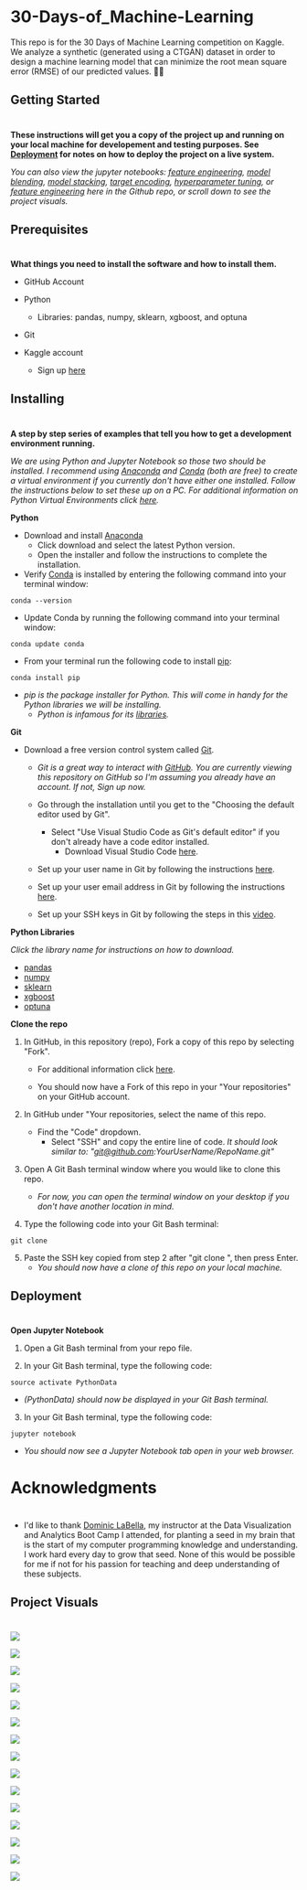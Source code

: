 # 30-Days-of_Machine-Learning
This repo is for the 30 Days of Machine Learning competition on Kaggle. We analyze a synthetic (generated using a CTGAN) dataset  in order to design a machine learning model that can minimize the root mean square error (RMSE) of our predicted values. :technologist:


## **Getting Started**
#
**These instructions will get you a copy of the project up and running on your local machine for developement and testing purposes. See [Deployment](#Deployment "Goto **Deployment**") for notes on how to deploy the project on a live system.**

*You can also view the jupyter notebooks: [feature engineering](Kaggle-30-Day-ML-AT-Feature-Engineering.ipynb), [model blending](Kaggle-30-Day-ML-AT-Model-Blending.ipynb), [model stacking](Kaggle-30-Day-ML-AT-Model-Stacking.ipynb), [target encoding](Kaggle-30-Day-ML-AT-Target-Encoding.ipynb), [hyperparameter tuning](Kaggle-30-Day-ML-AT-Hyperparameter-Tuning-Optuna.ipynb), or [feature engineering](Kaggle-30-Day-ML-AT-Feature-Engineering.ipynb) here in the Github repo, or scroll down to see the project visuals.*


## **Prerequisites**
#
**What things you need to install the software and how to install them.**

* GitHub Account

* Python
    * Libraries: pandas, numpy, sklearn, xgboost, and optuna

* Git

* Kaggle account
    * Sign up [here](https://www.kaggle.com/)

## **Installing**
#
**A step by step series of examples that tell you how to get a development environment running.**

*We are using Python and Jupyter Notebook so those two should be installed. I recommend using [Anaconda](https://docs.anaconda.com/anaconda/user-guide/index.html) and [Conda](https://docs.conda.io/projects/conda/en/latest/user-guide/) (both are free) to create a virtual environment if you currently don't have either one installed. Follow the instructions below to set these up on a PC. For additional information on Python Virtual Environments click [here](https://docs.python.org/3/tutorial/venv.html).*

**Python**
* Download and install [Anaconda](https://www.anaconda.com/products/individual)
    * Click download and select the latest Python version.
    * Open the installer and follow the instructions to complete the installation.
* Verify [Conda](https://docs.conda.io/projects/conda/en/latest/user-guide/) is installed by entering the following command into your terminal window:
```
conda --version
```
* Update Conda by running the following command into your terminal window:
```
conda update conda
```

* From your terminal run the following code to install [pip](https://pip.pypa.io/en/stable/):
```
conda install pip
```
* *pip is the package installer for Python. This will come in handy for the Python libraries we will be installing.*
    * *Python is infamous for its [libraries](https://en.wikipedia.org/wiki/Category:Python_(programming_language)_scientific_libraries).*

**Git**
* Download a free version control system called [Git](https://git-scm.com/).
    * *Git is a great way to interact with [GitHub](https://github.com/). You are currently viewing this repository on GitHub so I'm assuming you already have an account. If not, Sign up now.*

    * Go through the installation until you get to the "Choosing the default editor used by Git".
        * Select "Use Visual Studio Code as Git's default editor" if you don't already have a code editor installed. 
            * Download Visual Studio Code [here](https://code.visualstudio.com/).
    * Set up your user name in Git by following the instructions [here](https://docs.github.com/en/get-started/getting-started-with-git/setting-your-username-in-git).
    * Set up your user email address in Git by following the instructions [here](https://docs.github.com/en/github/setting-up-and-managing-your-github-user-account/managing-email-preferences/setting-your-commit-email-address).
    * Set up your SSH keys in Git by following the steps in this [video](https://www.youtube.com/watch?v=Nf2Ggt3Mwgk).

**Python Libraries**

*Click the library name for instructions on how to download.*
* [pandas](https://pandas.pydata.org/docs/getting_started/install.html)
* [numpy](https://numpy.org/install/)  
* [sklearn](https://scikit-learn.org/stable/install.html)
* [xgboost](https://pypi.org/project/xgboost/)
* [optuna](https://pypi.org/project/optuna/)

**Clone the repo**
1. In GitHub, in this repository (repo), Fork a copy of this repo by selecting "Fork".
    * For additional information click [here](https://docs.github.com/en/desktop/contributing-and-collaborating-using-github-desktop/adding-and-cloning-repositories/cloning-and-forking-repositories-from-github-desktop).
    
    * You should now have a Fork of this repo in your "Your repositories" on your GitHub account. 
2. In GitHub under "Your repositories, select the name of this repo.
    * Find the "Code" dropdown.
        * Select "SSH" and copy the entire line of code.
        *It should look similar to: "git@github.com:YourUserName/RepoName.git"*

3. Open A Git Bash terminal window where you would like to clone this repo.
    * *For now, you can open the terminal window on your desktop if you don't have another location in mind.*

4. Type the following code into your Git Bash terminal:
```
git clone
```

5. Paste the SSH key copied from step 2 after "git clone ", then press Enter.
    * *You should now have a clone of this repo on your local machine.* 


## **Deployment**
#

**Open Jupyter Notebook**

1. Open a Git Bash terminal from your repo file.

2. In your Git Bash terminal, type the following code: 
```
source activate PythonData
```
* *(PythonData) should now be displayed in your Git Bash terminal.*


3. In your Git Bash terminal, type the following code: 
```
jupyter notebook
```
* *You should now see a Jupyter Notebook tab open in your web browser.*

# **Acknowledgments**
#
* I'd like to thank [Dominic LaBella](https://www.linkedin.com/in/dominiclabella/), my instructor at the Data Visualization and Analytics Boot Camp I attended, for planting a seed in my brain that is the start of my computer programming knowledge and understanding. I work hard every day to grow that seed. None of this would be possible for me if not for his passion for teaching and deep understanding of these subjects.

## **Project Visuals**
#
![](Images/Screenshot1.png)

![](Images/Screenshot2.png)

![](Images/Screenshot3.png)

![](Images/Screenshot4.png)

![](Images/Screenshot5.png)

![](Images/Screenshot6.png)

![](Images/Screenshot7.png)

![](Images/Screenshot8.png)

![](Images/Screenshot9.png)

![](Images/Screenshot10.png)

![](Images/Screenshot11.png)

![](Images/Screenshot12.png)

![](Images/Screenshot13.png)

![](Images/Screenshot14.png)

![](Images/Screenshot15.png)
